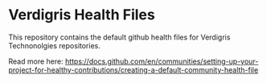 # Verdigris Health Files

This repository contains the default github health files for Verdigris Technonolgies repositories.

Read more here: https://docs.github.com/en/communities/setting-up-your-project-for-healthy-contributions/creating-a-default-community-health-file
